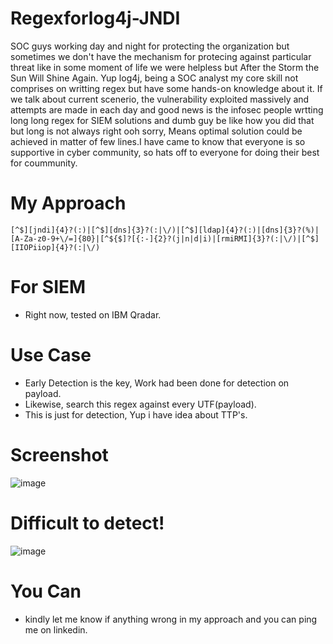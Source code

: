 # Regexforlog4j-JNDI
SOC guys working day and night for protecting the organization but sometimes we don't have the mechanism for protecing against particular threat like in some moment of life we were helpless but After the Storm the Sun Will Shine Again.
Yup log4j, being a SOC analyst my core skill not comprises on writting regex but have some hands-on knowledge about it. If we talk about current scenerio, the vulnerability exploited massively and attempts are made in each day and good news is the infosec people wrtting long long regex for SIEM solutions and dumb guy be like how you did that but long is not always right ooh sorry, Means optimal solution could be achieved in matter of few lines.I have came to know that everyone is so supportive in cyber community, so hats off to everyone for doing their best for coummunity.    

# My Approach 
	[^$][jndi]{4}?(:)|[^$][dns]{3}?(:|\/)|[^$][ldap]{4}?(:)|[dns]{3}?(%)|[A-Za-z0-9+\/=]{80}|[^${$]?[{:-]{2}?(j|n|d|i)|[rmiRMI]{3}?(:|\/)|[^$][IIOPiiop]{4}?(:|\/)

# For SIEM
- Right now, tested on IBM Qradar.

# Use Case
- Early Detection is the key, Work had been done for detection on payload.
- Likewise, search this regex against every UTF(payload). 
- This is just for detection, Yup i have idea about TTP's.
 
# Screenshot
![image](https://user-images.githubusercontent.com/70237548/147303519-86aa8beb-9055-42b5-9a54-4679438b7871.png)

# Difficult to detect!
![image](https://user-images.githubusercontent.com/70237548/147303622-d107bfb8-5d85-44c1-8140-6b3eb0ee1f77.png)



# You Can
- kindly let me know if anything wrong in my approach and you can ping me on linkedin.
